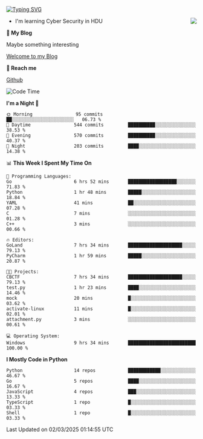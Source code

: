 [![Typing SVG](https://readme-typing-svg.herokuapp.com?font=Fira+Code&pause=1000&random=false&width=450&height=60&lines=Hello+%F0%9F%91%8B%F0%9F%8F%BB;I'm+JBNRZ)](https://git.io/typing-svg)

<a href="#">
  <img align="right" src="https://github-readme-stats.vercel.app/api?username=JBNRZ&show_icons=true&bg_color=15,f2f7fd,E0EAFC" />
</a>

- I'm learning Cyber Security in HDU

 **🌱 My Blog**

Maybe something interesting

[Welcome to my Blog](https://jbnrz.com.cn/)

 **💬 Reach me** 

[Github](https://github.com/JBNRZ)


<!--START_SECTION:waka-->
![Code Time](http://img.shields.io/badge/Code%20Time-1%2C005%20hrs%2014%20mins-blue)

**I'm a Night 🦉** 

```text
🌞 Morning                95 commits          ██░░░░░░░░░░░░░░░░░░░░░░░   06.73 % 
🌆 Daytime                544 commits         ██████████░░░░░░░░░░░░░░░   38.53 % 
🌃 Evening                570 commits         ██████████░░░░░░░░░░░░░░░   40.37 % 
🌙 Night                  203 commits         ████░░░░░░░░░░░░░░░░░░░░░   14.38 % 
```


📊 **This Week I Spent My Time On** 

```text
💬 Programming Languages: 
Go                       6 hrs 52 mins       ██████████████████░░░░░░░   71.83 % 
Python                   1 hr 48 mins        █████░░░░░░░░░░░░░░░░░░░░   18.84 % 
YAML                     41 mins             ██░░░░░░░░░░░░░░░░░░░░░░░   07.28 % 
C                        7 mins              ░░░░░░░░░░░░░░░░░░░░░░░░░   01.28 % 
C++                      3 mins              ░░░░░░░░░░░░░░░░░░░░░░░░░   00.66 % 

🔥 Editors: 
GoLand                   7 hrs 34 mins       ████████████████████░░░░░   79.13 % 
PyCharm                  1 hr 59 mins        █████░░░░░░░░░░░░░░░░░░░░   20.87 % 

🐱‍💻 Projects: 
CBCTF                    7 hrs 34 mins       ████████████████████░░░░░   79.13 % 
test.py                  1 hr 23 mins        ████░░░░░░░░░░░░░░░░░░░░░   14.46 % 
mock                     20 mins             █░░░░░░░░░░░░░░░░░░░░░░░░   03.62 % 
activate-linux           11 mins             █░░░░░░░░░░░░░░░░░░░░░░░░   02.01 % 
attachment.py            3 mins              ░░░░░░░░░░░░░░░░░░░░░░░░░   00.61 % 

💻 Operating System: 
Windows                  9 hrs 34 mins       █████████████████████████   100.00 % 
```

**I Mostly Code in Python** 

```text
Python                   14 repos            ████████████░░░░░░░░░░░░░   46.67 % 
Go                       5 repos             ████░░░░░░░░░░░░░░░░░░░░░   16.67 % 
JavaScript               4 repos             ███░░░░░░░░░░░░░░░░░░░░░░   13.33 % 
TypeScript               1 repo              █░░░░░░░░░░░░░░░░░░░░░░░░   03.33 % 
Shell                    1 repo              █░░░░░░░░░░░░░░░░░░░░░░░░   03.33 % 
```




 Last Updated on 02/03/2025 01:14:55 UTC
<!--END_SECTION:waka-->
